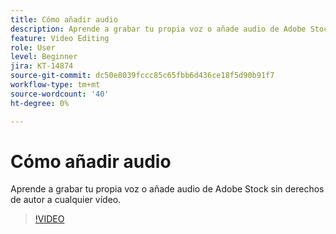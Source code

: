 ```yaml
---
title: Cómo añadir audio
description: Aprende a grabar tu propia voz o añade audio de Adobe Stock sin derechos de autor a cualquier vídeo
feature: Video Editing
role: User
level: Beginner
jira: KT-14874
source-git-commit: dc50e8039fccc85c65fbb6d436ce18f5d90b91f7
workflow-type: tm+mt
source-wordcount: '40'
ht-degree: 0%

---
```


# Cómo añadir audio

Aprende a grabar tu propia voz o añade audio de Adobe Stock sin derechos de autor a cualquier vídeo.

>[!VIDEO](https://video.tv.adobe.com/v/3427092?quality=12&learn=on&hidetitle=true)
